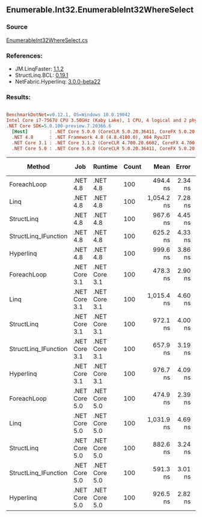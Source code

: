 ﻿## Enumerable.Int32.EnumerableInt32WhereSelect

### Source
[EnumerableInt32WhereSelect.cs](../LinqBenchmarks/Enumerable/Int32/EnumerableInt32WhereSelect.cs)

### References:
- JM.LinqFaster: [1.1.2](https://www.nuget.org/packages/JM.LinqFaster/1.1.2)
- StructLinq.BCL: [0.19.1](https://www.nuget.org/packages/StructLinq.BCL/0.19.1)
- NetFabric.Hyperlinq: [3.0.0-beta22](https://www.nuget.org/packages/NetFabric.Hyperlinq/3.0.0-beta22)

### Results:
``` ini

BenchmarkDotNet=v0.12.1, OS=Windows 10.0.19042
Intel Core i7-7567U CPU 3.50GHz (Kaby Lake), 1 CPU, 4 logical and 2 physical cores
.NET Core SDK=5.0.100-preview.7.20366.6
  [Host]        : .NET Core 5.0.0 (CoreCLR 5.0.20.36411, CoreFX 5.0.20.36411), X64 RyuJIT
  .NET 4.8      : .NET Framework 4.8 (4.8.4180.0), X64 RyuJIT
  .NET Core 3.1 : .NET Core 3.1.2 (CoreCLR 4.700.20.6602, CoreFX 4.700.20.6702), X64 RyuJIT
  .NET Core 5.0 : .NET Core 5.0.0 (CoreCLR 5.0.20.36411, CoreFX 5.0.20.36411), X64 RyuJIT


```
|               Method |           Job |       Runtime | Count |       Mean |   Error |  StdDev | Ratio | RatioSD |  Gen 0 | Gen 1 | Gen 2 | Allocated | Code Size | CacheMisses/Op | BranchMispredictions/Op |
|--------------------- |-------------- |-------------- |------ |-----------:|--------:|--------:|------:|--------:|-------:|------:|------:|----------:|----------:|---------------:|------------------------:|
|          ForeachLoop |      .NET 4.8 |      .NET 4.8 |   100 |   494.4 ns | 2.34 ns | 2.07 ns |  1.00 |    0.00 | 0.0191 |     - |     - |      40 B |     206 B |              0 |                       1 |
|                 Linq |      .NET 4.8 |      .NET 4.8 |   100 | 1,054.2 ns | 7.28 ns | 6.45 ns |  2.13 |    0.02 | 0.0763 |     - |     - |     160 B |    1498 B |              2 |                       1 |
|           StructLinq |      .NET 4.8 |      .NET 4.8 |   100 |   967.6 ns | 4.45 ns | 3.94 ns |  1.96 |    0.01 | 0.0191 |     - |     - |      40 B |    1052 B |              1 |                       1 |
| StructLinq_IFunction |      .NET 4.8 |      .NET 4.8 |   100 |   625.2 ns | 4.33 ns | 3.61 ns |  1.26 |    0.01 | 0.0191 |     - |     - |      40 B |     999 B |              0 |                       1 |
|            Hyperlinq |      .NET 4.8 |      .NET 4.8 |   100 |   999.6 ns | 3.86 ns | 3.23 ns |  2.02 |    0.01 | 0.0191 |     - |     - |      40 B |     774 B |              1 |                       1 |
|          ForeachLoop | .NET Core 3.1 | .NET Core 3.1 |   100 |   478.3 ns | 2.90 ns | 2.72 ns |  0.97 |    0.01 | 0.0191 |     - |     - |      40 B |     211 B |              1 |                       1 |
|                 Linq | .NET Core 3.1 | .NET Core 3.1 |   100 | 1,015.4 ns | 4.60 ns | 4.08 ns |  2.05 |    0.01 | 0.0763 |     - |     - |     160 B |    1699 B |              2 |                       1 |
|           StructLinq | .NET Core 3.1 | .NET Core 3.1 |   100 |   972.1 ns | 4.00 ns | 3.34 ns |  1.97 |    0.01 | 0.0191 |     - |     - |      40 B |     967 B |              1 |                       1 |
| StructLinq_IFunction | .NET Core 3.1 | .NET Core 3.1 |   100 |   657.9 ns | 3.19 ns | 2.83 ns |  1.33 |    0.01 | 0.0191 |     - |     - |      40 B |     941 B |              1 |                       1 |
|            Hyperlinq | .NET Core 3.1 | .NET Core 3.1 |   100 |   976.7 ns | 4.09 ns | 3.83 ns |  1.98 |    0.01 | 0.0191 |     - |     - |      40 B |     723 B |              1 |                       1 |
|          ForeachLoop | .NET Core 5.0 | .NET Core 5.0 |   100 |   474.9 ns | 2.39 ns | 2.24 ns |  0.96 |    0.01 | 0.0191 |     - |     - |      40 B |     199 B |              0 |                       1 |
|                 Linq | .NET Core 5.0 | .NET Core 5.0 |   100 | 1,031.9 ns | 4.69 ns | 4.38 ns |  2.09 |    0.01 | 0.0763 |     - |     - |     160 B |    1674 B |              2 |                       1 |
|           StructLinq | .NET Core 5.0 | .NET Core 5.0 |   100 |   882.6 ns | 3.24 ns | 2.87 ns |  1.79 |    0.01 | 0.0191 |     - |     - |      40 B |     872 B |              1 |                       1 |
| StructLinq_IFunction | .NET Core 5.0 | .NET Core 5.0 |   100 |   591.3 ns | 3.01 ns | 2.82 ns |  1.20 |    0.01 | 0.0191 |     - |     - |      40 B |     824 B |              1 |                       1 |
|            Hyperlinq | .NET Core 5.0 | .NET Core 5.0 |   100 |   926.5 ns | 2.82 ns | 2.50 ns |  1.87 |    0.01 | 0.0191 |     - |     - |      40 B |     701 B |              1 |                       1 |
